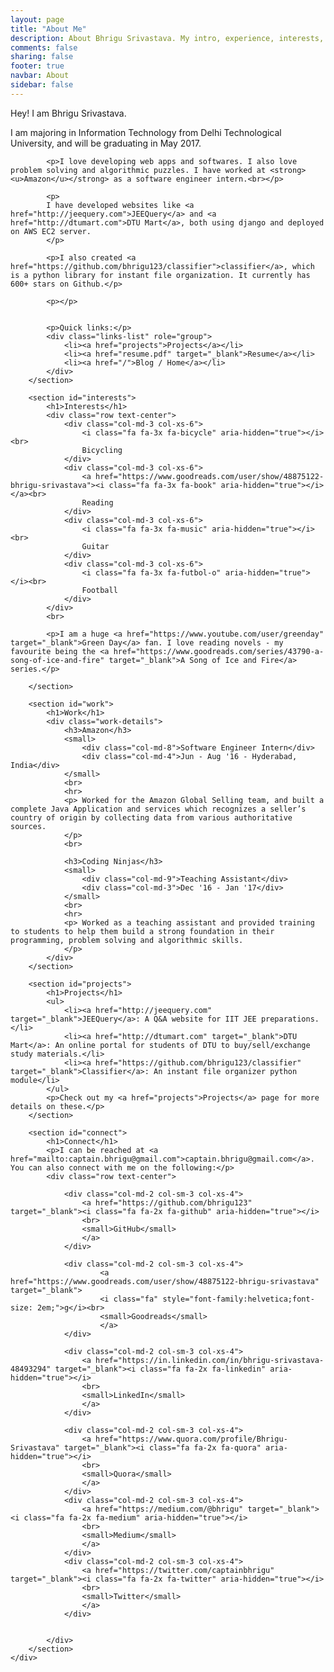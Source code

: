 ```yaml
---
layout: page
title: "About Me"
description: About Bhrigu Srivastava. My intro, experience, interests, work and contact.
comments: false
sharing: false
footer: true
navbar: About
sidebar: false
---
```


<script src="https://use.fontawesome.com/fc562a49dd.js"></script>

<div class="article">
	<div class="">
		<p>Hey! I am Bhrigu Srivastava.</p>
		<section id="about">
			<p>I am majoring in Information Technology from Delhi Technological University, and will be graduating in May 2017.</p>

			<p>I love developing web apps and softwares. I also love problem solving and algorithmic puzzles. I have worked at <strong><u>Amazon</u></strong> as a software engineer intern.<br></p>

			<p>
			I have developed websites like <a href="http://jeequery.com">JEEQuery</a> and <a href="http://dtumart.com">DTU Mart</a>, both using django and deployed on AWS EC2 server.
			</p>

			<p>I also created <a href="https://github.com/bhrigu123/classifier">classifier</a>, which is a python library for instant file organization. It currently has 600+ stars on Github.</p>

			<p></p>

			
			<p>Quick links:</p>
			<div class="links-list" role="group">
		  		<li><a href="projects">Projects</a></li>
		  		<li><a href="resume.pdf" target="_blank">Resume</a></li>
		  		<li><a href="/">Blog / Home</a></li>
			</div>
		</section>

		<section id="interests">
			<h1>Interests</h1>
			<div class="row text-center">
				<div class="col-md-3 col-xs-6">
					<i class="fa fa-3x fa-bicycle" aria-hidden="true"></i><br>
					Bicycling
				</div>
				<div class="col-md-3 col-xs-6">
					<a href="https://www.goodreads.com/user/show/48875122-bhrigu-srivastava"><i class="fa fa-3x fa-book" aria-hidden="true"></i></a><br>
					Reading
				</div>
				<div class="col-md-3 col-xs-6">
					<i class="fa fa-3x fa-music" aria-hidden="true"></i><br>
					Guitar
				</div>
				<div class="col-md-3 col-xs-6">
					<i class="fa fa-3x fa-futbol-o" aria-hidden="true"></i><br>
					Football
				</div>
			</div>
			<br>

			<p>I am a huge <a href="https://www.youtube.com/user/greenday" target="_blank">Green Day</a> fan. I love reading novels - my favourite being the <a href="https://www.goodreads.com/series/43790-a-song-of-ice-and-fire" target="_blank">A Song of Ice and Fire</a> series.</p>
			
		</section>

		<section id="work">
			<h1>Work</h1>
			<div class="work-details">
				<h3>Amazon</h3>
				<small>
					<div class="col-md-8">Software Engineer Intern</div>
					<div class="col-md-4">Jun - Aug '16 - Hyderabad, India</div>
				</small>
				<br>
				<hr>
				<p> Worked for the Amazon Global Selling team, and built a complete Java Application and services which recognizes a seller’s country of origin by collecting data from various authoritative sources.
				</p>
				<br>

				<h3>Coding Ninjas</h3>
				<small>
					<div class="col-md-9">Teaching Assistant</div>
					<div class="col-md-3">Dec '16 - Jan '17</div>
				</small>
				<br>
				<hr>
				<p> Worked as a teaching assistant and provided training to students to help them build a strong foundation in their programming, problem solving and algorithmic skills.
				</p>
			</div>
		</section>

		<section id="projects"> 
			<h1>Projects</h1>
			<ul>
				<li><a href="http://jeequery.com" target="_blank">JEEQuery</a>: A Q&A website for IIT JEE preparations.</li>
				<li><a href="http://dtumart.com" target="_blank">DTU Mart</a>: An online portal for students of DTU to buy/sell/exchange study materials.</li>
				<li><a href="https://github.com/bhrigu123/classifier" target="_blank">Classifier</a>: An instant file organizer python module</li>
			</ul>
			<p>Check out my <a href="projects">Projects</a> page for more details on these.</p>
		</section>

		<section id="connect">
			<h1>Connect</h1>
			<p>I can be reached at <a href="mailto:captain.bhrigu@gmail.com">captain.bhrigu@gmail.com</a>. You can also connect with me on the following:</p>
			<div class="row text-center">
				
				<div class="col-md-2 col-sm-3 col-xs-4">
					<a href="https://github.com/bhrigu123" target="_blank"><i class="fa fa-2x fa-github" aria-hidden="true"></i>
					<br>
					<small>GitHub</small>
					</a>
				</div>

				<div class="col-md-2 col-sm-3 col-xs-4">
						<a href="https://www.goodreads.com/user/show/48875122-bhrigu-srivastava" target="_blank">
    					<i class="fa" style="font-family:helvetica;font-size: 2em;">g</i><br>
    					<small>Goodreads</small>
    					</a>
				</div>

				<div class="col-md-2 col-sm-3 col-xs-4">
					<a href="https://in.linkedin.com/in/bhrigu-srivastava-48493294" target="_blank"><i class="fa fa-2x fa-linkedin" aria-hidden="true"></i>
					<br>
					<small>LinkedIn</small>
					</a>
				</div>

				<div class="col-md-2 col-sm-3 col-xs-4">
					<a href="https://www.quora.com/profile/Bhrigu-Srivastava" target="_blank"><i class="fa fa-2x fa-quora" aria-hidden="true"></i>
					<br>
					<small>Quora</small>
					</a>
				</div>
				<div class="col-md-2 col-sm-3 col-xs-4">
					<a href="https://medium.com/@bhrigu" target="_blank"><i class="fa fa-2x fa-medium" aria-hidden="true"></i>
					<br>
					<small>Medium</small>
					</a>
				</div>
				<div class="col-md-2 col-sm-3 col-xs-4">
					<a href="https://twitter.com/captainbhrigu" target="_blank"><i class="fa fa-2x fa-twitter" aria-hidden="true"></i>
					<br>
					<small>Twitter</small>
					</a>
				</div>


			</div>
		</section>
	</div>
</div>